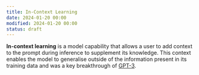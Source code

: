 ```yaml
---
title: In-Context Learning
date: 2024-01-20 00:00
modified: 2024-01-20 00:00
status: draft
---
```


**In-context learning** is a model capability that allows a user to add context to the prompt during inference to supplement its knowledge. This context enables the model to generalise outside of the information present in its training data and was a key breakthrough of [GPT-3](gpt-3.md).